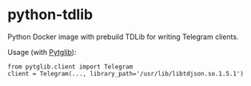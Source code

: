 # python-tdlib

Python Docker image with prebuild TDLib for writing Telegram clients.

Usage (with [Pytglib](https://github.com/iTeam-co/python-telegram)):

    from pytglib.client import Telegram
    client = Telegram(..., library_path='/usr/lib/libtdjson.so.1.5.1')
